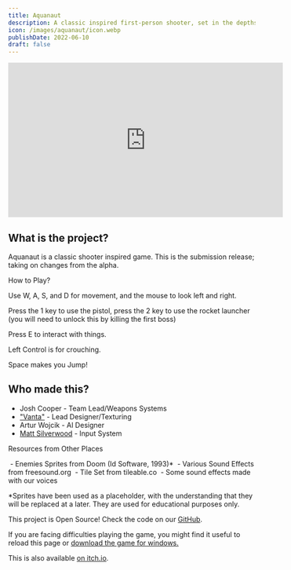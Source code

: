 ```yaml
---
title: Aquanaut
description: A classic inspired first-person shooter, set in the depths of the ocean. Created as a part of a team.
icon: /images/aquanaut/icon.webp
publishDate: 2022-06-10
draft: false
---
```


<div class="yt-video-container">
<iframe width="560" height="315" src="https://www.youtube-nocookie.com/embed/PWpO5OhR4_Y" title="YouTube video player" frameborder="0" allow="accelerometer; autoplay; clipboard-write; encrypted-media; gyroscope; picture-in-picture" allowfullscreen></iframe>
</div>

## What is the project?


Aquanaut is a classic shooter inspired game. This is the submission release; taking on changes from the alpha.

How to Play?

Use W, A, S, and D for movement, and the mouse to look left and right.

Press the 1 key to use the pistol, press the 2 key to use the rocket launcher (you will need to unlock this by killing the first boss)

Press E to interact with things.

Left Control is for crouching.

Space makes you Jump!

## Who made this?

- Josh Cooper - Team Lead/Weapons Systems
- ["Vanta"](https://vantasia.dev) - Lead Designer/Texturing
- Artur Wojcik - AI Designer
- [Matt Silverwood](https://silverwood.dev) - Input System 

Resources from Other Places

 - Enemies Sprites from Doom (Id Software, 1993)*
 - Various Sound Effects from freesound.org
 - Tile Set from tileable.co
 - Some sound effects made with our voices

*Sprites have been used as a placeholder, with the understanding that they will be replaced at a later. They are used for educational purposes only.

This project is Open Source! Check the code on our [GitHub](https://github.com/CMP2804M-TSE-Group-28/supernova). 




If you are facing difficulties playing the game, you might find it useful to reload this page or 
<a href="/demos/portfolio/aquanaut_win.zip" target="_blank">download the game for windows.</a>


This is also available [on itch.io](https://joshcooper.itch.io/aquanaut).